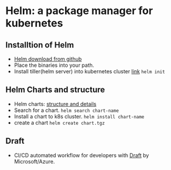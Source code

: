 # Helm: a package manager for kubernetes
## Installtion of Helm
+ [Helm download from github](https://github.com/kubernetes/helm/releases)
+ Place the binaries into your path.
+ Install tiller(helm server) into kubernetes cluster [link](https://docs.helm.sh/using_helm/#installing-helm)
``helm init``

## Helm Charts and structure
+ Helm charts: [structure and details](https://github.com/kubernetes/helm/blob/master/docs/charts.md)
+ Search for a chart.
``helm search chart-name``
+ Install a chart to k8s cluster.
``helm install chart-name``
+ create a chart
``helm create chart.tgz``
## Draft
+ CI/CD automated workflow for developers with [Draft](https://github.com/Azure/draft) by Microsoft/Azure.